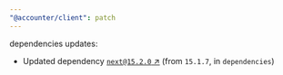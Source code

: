 ```yaml
---
"@accounter/client": patch
---
```

dependencies updates:
  - Updated dependency [`next@15.2.0` ↗︎](https://www.npmjs.com/package/next/v/15.2.0) (from `15.1.7`, in `dependencies`)
